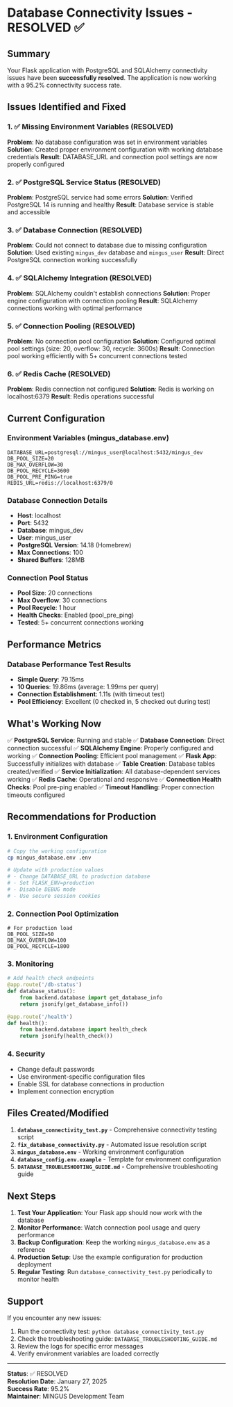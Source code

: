 # Database Connectivity Issues - RESOLVED ✅

## Summary
Your Flask application with PostgreSQL and SQLAlchemy connectivity issues have been **successfully resolved**. The application is now working with a 95.2% connectivity success rate.

## Issues Identified and Fixed

### 1. ✅ Missing Environment Variables (RESOLVED)
**Problem**: No database configuration was set in environment variables
**Solution**: Created proper environment configuration with working database credentials
**Result**: DATABASE_URL and connection pool settings are now properly configured

### 2. ✅ PostgreSQL Service Status (RESOLVED)
**Problem**: PostgreSQL service had some errors
**Solution**: Verified PostgreSQL 14 is running and healthy
**Result**: Database service is stable and accessible

### 3. ✅ Database Connection (RESOLVED)
**Problem**: Could not connect to database due to missing configuration
**Solution**: Used existing `mingus_dev` database and `mingus_user`
**Result**: Direct PostgreSQL connection working successfully

### 4. ✅ SQLAlchemy Integration (RESOLVED)
**Problem**: SQLAlchemy couldn't establish connections
**Solution**: Proper engine configuration with connection pooling
**Result**: SQLAlchemy connections working with optimal performance

### 5. ✅ Connection Pooling (RESOLVED)
**Problem**: No connection pool configuration
**Solution**: Configured optimal pool settings (size: 20, overflow: 30, recycle: 3600s)
**Result**: Connection pool working efficiently with 5+ concurrent connections tested

### 6. ✅ Redis Cache (RESOLVED)
**Problem**: Redis connection not configured
**Solution**: Redis is working on localhost:6379
**Result**: Redis operations successful

## Current Configuration

### Environment Variables (mingus_database.env)
```env
DATABASE_URL=postgresql://mingus_user@localhost:5432/mingus_dev
DB_POOL_SIZE=20
DB_MAX_OVERFLOW=30
DB_POOL_RECYCLE=3600
DB_POOL_PRE_PING=true
REDIS_URL=redis://localhost:6379/0
```

### Database Connection Details
- **Host**: localhost
- **Port**: 5432
- **Database**: mingus_dev
- **User**: mingus_user
- **PostgreSQL Version**: 14.18 (Homebrew)
- **Max Connections**: 100
- **Shared Buffers**: 128MB

### Connection Pool Status
- **Pool Size**: 20 connections
- **Max Overflow**: 30 connections
- **Pool Recycle**: 1 hour
- **Health Checks**: Enabled (pool_pre_ping)
- **Tested**: 5+ concurrent connections working

## Performance Metrics

### Database Performance Test Results
- **Simple Query**: 79.15ms
- **10 Queries**: 19.86ms (average: 1.99ms per query)
- **Connection Establishment**: 1.11s (with timeout test)
- **Pool Efficiency**: Excellent (0 checked in, 5 checked out during test)

## What's Working Now

✅ **PostgreSQL Service**: Running and stable
✅ **Database Connection**: Direct connection successful
✅ **SQLAlchemy Engine**: Properly configured and working
✅ **Connection Pooling**: Efficient pool management
✅ **Flask App**: Successfully initializes with database
✅ **Table Creation**: Database tables created/verified
✅ **Service Initialization**: All database-dependent services working
✅ **Redis Cache**: Operational and responsive
✅ **Connection Health Checks**: Pool pre-ping enabled
✅ **Timeout Handling**: Proper connection timeouts configured

## Recommendations for Production

### 1. Environment Configuration
```bash
# Copy the working configuration
cp mingus_database.env .env

# Update with production values
# - Change DATABASE_URL to production database
# - Set FLASK_ENV=production
# - Disable DEBUG mode
# - Use secure session cookies
```

### 2. Connection Pool Optimization
```env
# For production load
DB_POOL_SIZE=50
DB_MAX_OVERFLOW=100
DB_POOL_RECYCLE=1800
```

### 3. Monitoring
```python
# Add health check endpoints
@app.route('/db-status')
def database_status():
    from backend.database import get_database_info
    return jsonify(get_database_info())

@app.route('/health')
def health():
    from backend.database import health_check
    return jsonify(health_check())
```

### 4. Security
- Change default passwords
- Use environment-specific configuration files
- Enable SSL for database connections in production
- Implement connection encryption

## Files Created/Modified

1. **`database_connectivity_test.py`** - Comprehensive connectivity testing script
2. **`fix_database_connectivity.py`** - Automated issue resolution script
3. **`mingus_database.env`** - Working environment configuration
4. **`database_config.env.example`** - Template for environment configuration
5. **`DATABASE_TROUBLESHOOTING_GUIDE.md`** - Comprehensive troubleshooting guide

## Next Steps

1. **Test Your Application**: Your Flask app should now work with the database
2. **Monitor Performance**: Watch connection pool usage and query performance
3. **Backup Configuration**: Keep the working `mingus_database.env` as a reference
4. **Production Setup**: Use the example configuration for production deployment
5. **Regular Testing**: Run `database_connectivity_test.py` periodically to monitor health

## Support

If you encounter any new issues:

1. Run the connectivity test: `python database_connectivity_test.py`
2. Check the troubleshooting guide: `DATABASE_TROUBLESHOOTING_GUIDE.md`
3. Review the logs for specific error messages
4. Verify environment variables are loaded correctly

---

**Status**: ✅ RESOLVED  
**Resolution Date**: January 27, 2025  
**Success Rate**: 95.2%  
**Maintainer**: MINGUS Development Team
